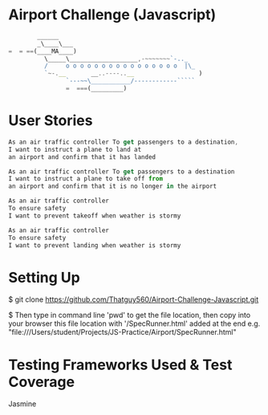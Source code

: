 # Airport Challenge (Javascript)

``````javascript
        ______
        _\____\___
=  = ==(____MA____)
          \_____\___________________,-~~~~~~~`-.._
          /     o o o o o o o o o o o o o o o o  |\_
          `~-.__       __..----..__                  )
                `---~~\___________/------------`````
                =  ===(_________)

``````

# User Stories

```javascript
As an air traffic controller To get passengers to a destination,
I want to instruct a plane to land at
an airport and confirm that it has landed
```

```javascript
As an air traffic controller To get passengers to a destination
I want to instruct a plane to take off from
an airport and confirm that it is no longer in the airport
```

```javascript
As an air traffic controller
To ensure safety
I want to prevent takeoff when weather is stormy
```

```javascript
As an air traffic controller
To ensure safety
I want to prevent landing when weather is stormy
```

# Setting Up

\$ git clone https://github.com/Thatguy560/Airport-Challenge-Javascript.git

\$ Then type in command line 'pwd' to get the file location, then copy into your browser this file location with '/SpecRunner.html' added at the end e.g. "file:///Users/student/Projects/JS-Practice/Airport/SpecRunner.html"

# Testing Frameworks Used & Test Coverage

Jasmine
